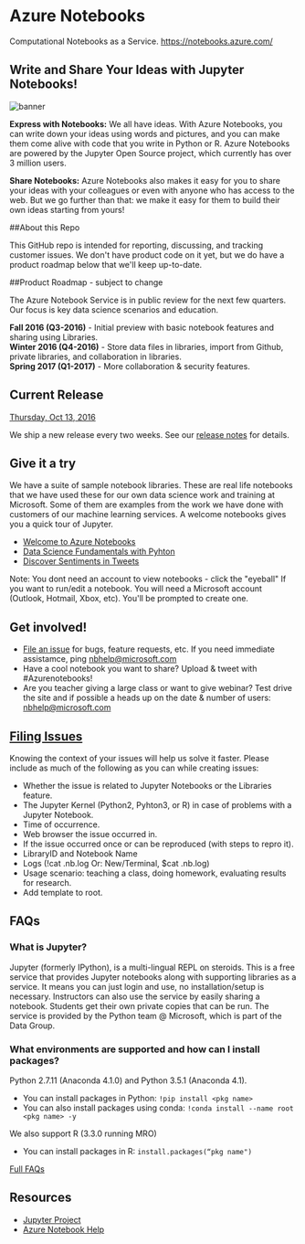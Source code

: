 
# Azure Notebooks
Computational Notebooks as a Service. https://notebooks.azure.com/

## Write and Share Your Ideas with Jupyter Notebooks!

![banner](https://github.com/Microsoft/AzureNotebooks/blob/master/.github/aznb_github.png "banner")

**Express with Notebooks:** We all have ideas. With Azure Notebooks, you can write down your ideas using words and pictures, and you can make them come alive with code that you write in Python or R. Azure Notebooks are powered by the Jupyter Open Source project, which currently has over 3 million users.

**Share Notebooks:** Azure Notebooks also makes it easy for you to share your ideas with your colleagues or even with anyone who has access to the web. But we go further than that: we make it easy for them to build their own ideas starting from yours! 

##About this Repo

This GitHub repo is intended for reporting, discussing, and tracking customer issues. We don't have product code on it yet, but we do have a product roadmap below that we'll keep up-to-date. 

##Product Roadmap - subject to change

The Azure Notebook Service is in public review for the next few quarters. Our focus is key data science scenarios and education. 

**Fall 2016 (Q3-2016)** - Initial preview with basic notebook features and sharing using Libraries.  
**Winter 2016 (Q4-2016)** - Store data files in libraries, import from Github, private libraries, and collaboration in libraries.  
**Spring 2017 (Q1-2017)** - More collaboration & security features.  

## Current Release
[Thursday, Oct 13, 2016](https://github.com/Microsoft/AzureNotebooks/blob/master/RELEASES/Thursday%2C%20October%2013%2C%202016.md)

We ship a new release every two weeks. See our [release notes](https://notebooks.azure.com/releasenotes) for details.

## Give it a try
We have a suite of sample notebook libraries. These are real life notebooks that we have used these for our own data science work and training at Microsoft. Some of them are examples from the work we have done with customers of our machine learning services. A welcome notebooks gives you a quick tour of Jupyter. 
* [Welcome to Azure Notebooks](https://notebooks.azure.com/library/samples/html/Azure%20Notebooks%20-%20Welcome.ipynb)
* [Data Science Fundamentals with Pyhton](https://notebooks.azure.com/library/PythonForDS)
* [Discover Sentiments in Tweets](https://notebooks.azure.com/library/samples/html/Discover%20Sentiments%20in%20Tweets.ipynb)

Note: You dont need an account to view notebooks - click the "eyeball"  If you want to run/edit a notebook. You will need a Microsoft account (Outlook, Hotmail, Xbox, etc). You'll be prompted to create one. 

## Get involved! 
* [File an issue](https://github.com/Microsoft/AzureNotebooks/issues/new) for bugs, feature requests, etc.  If you need immediate assistamce, ping nbhelp@microsoft.com 
* Have a cool notebook you want to share?  Upload & tweet with #Azurenotebooks!
* Are you teacher giving a large class or want to give webinar?  Test drive the site and if possible a heads up on the date & number of users: nbhelp@microsoft.com 

## [Filing Issues](https://github.com/Microsoft/AzureNotebooks/issues/new)
Knowing the context of your issues will help us solve it faster. Please include as much of the following as you can while creating issues:
* Whether the issue is related to Jupyter Notebooks or the Libraries feature.
* The Jupyter Kernel (Python2, Pyhton3, or R) in case of problems with a Jupyter Notebook.
* Time of occurrence.
* Web browser the issue occurred in.
* If the issue occurred once or can be reproduced (with steps to repro it).
* LibraryID and Notebook Name
* Logs (!cat .nb.log Or: New/Terminal, $cat .nb.log)
* Usage scenario: teaching a class, doing homework, evaluating results for research.
* Add template to root. 

## FAQs

### What is Jupyter? 

Jupyter (formerly IPython), is a multi-lingual REPL on steroids. This is a free service that provides Jupyter notebooks along with supporting libraries as a service. It means you can just login and use, no installation/setup is necessary. Instructors can also use the service by easily sharing a notebook.  Students get their own private copies that can be run.  The service is provided by the Python team @ Microsoft, which is part of the Data Group.  

### What environments are supported and how can I install packages?

Python 2.7.11 (Anaconda 4.1.0) and Python 3.5.1 (Anaconda 4.1).
- You can install packages in Python: `!pip install <pkg name>`
- You can also install packages using conda: `!conda install --name root <pkg name> -y`

We also support R (3.3.0 running MRO)
- You can install packages in R: `install.packages(“pkg name")`

[Full FAQs](https://notebooks.azure.com/faq)

## Resources
* [Jupyter Project](https://jupyter.org/)
* [Azure Notebook Help](nbhelp@microsoft.com)



